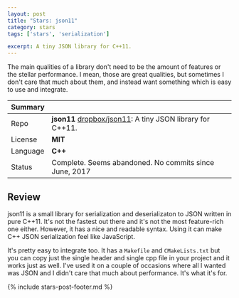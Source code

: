 ```yaml
---
layout: post
title: "Stars: json11"
category: stars
tags: ['stars', 'serialization']

excerpt: A tiny JSON library for C++11.
---
```


The main qualities of a library don't need to be the amount of features or the stellar performance. I mean, those are great qualities, but sometimes I don't care that much about them, and instead want something which is easy to use and integrate.

| Summary | |
|---|---|
| Repo     | **json11** [dropbox/json11](https://github.com/dropbox/json11): A tiny JSON library for C++11. |
| License  | **MIT** |
| Language | **C++** |
| Status   | Complete. Seems abandoned. No commits since June, 2017 |

## Review

json11 is a small library for serialization and deserializaton to JSON written in pure C++11. It's not the fastest out there and it's not the most feature-rich one either. However, it has a nice and readable syntax. Using it can make C++ JSON serialization feel like JavaScript.

It's pretty easy to integrate too. It has a `Makefile` and `CMakeLists.txt` but you can copy just the single header and single cpp file in your project and it works just as well. I've used it on a couple of occasions where all I wanted was JSON and I didn't care that much about performance. It's what it's for.

{% include stars-post-footer.md %}
